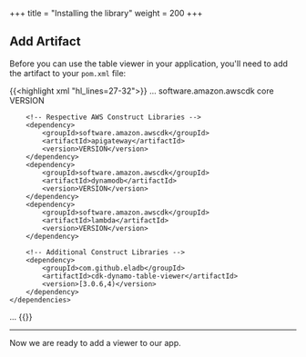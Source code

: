 +++
title = "Installing the library"
weight = 200
+++

## Add Artifact

Before you can use the table viewer in your application, you'll need to add the artifact to your `pom.xml` file:

{{<highlight xml "hl_lines=27-32">}}
...
    <dependencies>
        <!-- AWS Cloud Development Kit -->
        <dependency>
            <groupId>software.amazon.awscdk</groupId>
            <artifactId>core</artifactId>
            <version>VERSION</version>
        </dependency>

        <!-- Respective AWS Construct Libraries -->
        <dependency>
            <groupId>software.amazon.awscdk</groupId>
            <artifactId>apigateway</artifactId>
            <version>VERSION</version>
        </dependency>
        <dependency>
            <groupId>software.amazon.awscdk</groupId>
            <artifactId>dynamodb</artifactId>
            <version>VERSION</version>
        </dependency>
        <dependency>
            <groupId>software.amazon.awscdk</groupId>
            <artifactId>lambda</artifactId>
            <version>VERSION</version>
        </dependency>

        <!-- Additional Construct Libraries -->
        <dependency>
            <groupId>com.github.eladb</groupId>
            <artifactId>cdk-dynamo-table-viewer</artifactId>
            <version>[3.0.6,4)</version>
        </dependency>
    </dependencies>
...
{{</highlight>}}

----

Now we are ready to add a viewer to our app.
